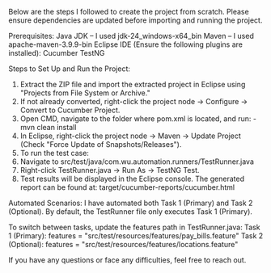 Below are the steps I followed to create the project from scratch. Please ensure dependencies are updated before importing and running the project.

Prerequisites:
Java JDK – I used jdk-24_windows-x64_bin
Maven – I used apache-maven-3.9.9-bin
Eclipse IDE (Ensure the following plugins are installed):
    Cucumber
    TestNG
    
Steps to Set Up and Run the Project:
1. Extract the ZIP file and import the extracted project in Eclipse using "Projects from File System or Archive."
2. If not already converted, right-click the project node → Configure → Convert to Cucumber Project.
3. Open CMD, navigate to the folder where pom.xml is located, and run: - mvn clean install
4. In Eclipse, right-click the project node → Maven → Update Project (Check "Force Update of Snapshots/Releases").
5. To run the test case:
6. Navigate to src/test/java/com.wu.automation.runners/TestRunner.java
7. Right-click TestRunner.java → Run As → TestNG Test.
8. Test results will be displayed in the Eclipse console. The generated report can be found at: target/cucumber-reports/cucumber.html


Automated Scenarios:
I have automated both Task 1 (Primary) and Task 2 (Optional). By default, the TestRunner file only executes Task 1 (Primary).

To switch between tasks, update the features path in TestRunner.java:
Task 1 (Primary):
features = "src/test/resources/features/pay_bills.feature"
Task 2 (Optional):
features = "src/test/resources/features/locations.feature"

If you have any questions or face any difficulties, feel free to reach out.

